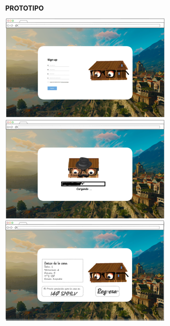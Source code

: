 ## PROTOTIPO
<picture>
  <img alt="Shows an illustrated sun in light mode and a moon with stars in dark mode." src="https://github.com/Tbug2000/Prototipo_Cliente/blob/main/1.png">
</picture>
<picture>
  <img alt="Shows an illustrated sun in light mode and a moon with stars in dark mode." src="https://github.com/Tbug2000/Prototipo_Cliente/blob/main/2.png">
</picture>
<picture>
  <img alt="Shows an illustrated sun in light mode and a moon with stars in dark mode." src="https://github.com/Tbug2000/Prototipo_Cliente/blob/main/3.png">
</picture>

